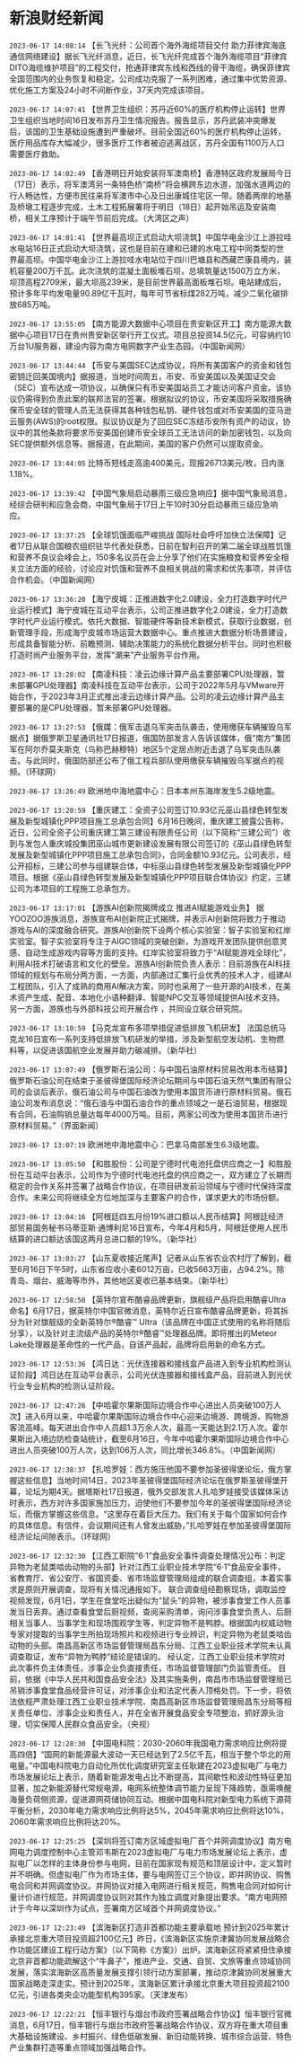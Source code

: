 # 新浪财经新闻
`2023-06-17 14:08:14` 【长飞光纤：公司首个海外海缆项目交付 助力菲律宾海底通信网络建设】据长飞光纤消息，近日，长飞光纤完成首个海外海缆项目“菲律宾DITO海缆维护项目”的工程交付，抢通菲律宾东线和西线的骨干海缆，确保菲律宾全国范围内的业务恢复和稳定。公司成功克服了一系列困难，通过集中优势资源、优化施工方案及24小时不间断作业，37天内完成该项目。

`2023-06-17 14:07:41` 【世界卫生组织：苏丹近60%的医疗机构停止运转】世界卫生组织当地时间16日发布苏丹卫生情况报告。报告显示，苏丹武装冲突爆发后，该国的卫生基础设施遭到严重破坏。目前全国近60%的医疗机构停止运转，医疗用品库存大幅减少，很多医疗工作者被迫逃离战区，苏丹全国有1100万人口需要医疗救助。

`2023-06-17 14:02:49` 【香港明日开始安装将军澳南桥】香港特区政府发展局今日（17日）表示，将军澳湾另一条特色桥“南桥”将会横跨东边水道，加强水道两边的行人畅达性，方便市民往来将军澳市中心及日出康城住宅区一带。随着两岸的地基及桥墩工程逐步完成，土木工程拓展署将于明日（18日）起开始吊运及安装南桥，相关工序预计于端午节前后完成。（大湾区之声）

`2023-06-17 14:01:41` 【世界最高坝正式启动大坝浇筑】中国华电金沙江上游拉哇水电站16日正式启动大坝浇筑，这也是目前在建和已建的水电工程中同类型的世界最高坝。中国华电金沙江上游拉哇水电站位于四川巴塘县和西藏芒康县境内，装机容量200万千瓦。此次浇筑的混凝土面板堆石坝，总填筑量达1500万立方米，坝顶高程2709米，最大坝高239米，是目前世界最高面板堆石坝。电站建成后，预计多年平均发电量90.89亿千瓦时，每年可节省标煤282万吨，减少二氧化碳排放685万吨。

`2023-06-17 13:55:05` 【南方能源大数据中心项目在贵安新区开工】南方能源大数据中心项目17日在贵州贵安新区举行开工仪式。项目总投资14.5亿元，可容纳约10万台1U服务器，建设内容为南方电网数字产业生态园。（中国新闻网）

`2023-06-17 13:44:44` 【币安与美国SEC达成协议，将所有美国客户的资金和钱包密钥迁回美国境内】据报道，当地时间周五，币安、币安美国以及美国证交会（SEC）宣布达成一项协议，以确保只有币安美国站员工才能访问客户资金。该协议仍需得到负责此案的联邦法官的签署。根据拟议的协议，币安美国将采取措施确保币安全球的管理人员无法获得其各种钱包私钥、硬件钱包或对币安美国的亚马逊云服务(AWS)的root权限。拟议协议是为了回应SEC冻结币安所有资产的动议，协议中的其他条款将要求币安美国创建币安全球员工无法访问的新加密钱包，以及向SEC提供额外信息等。据报道，在此期间，美国的客户仍然可以提取资金。

`2023-06-17 13:44:05` 比特币短线走高逾400美元，现报26713美元/枚，日内涨1.18%。

`2023-06-17 13:39:42` 【中国气象局启动暴雨三级应急响应】据中国气象局消息，经综合研判和应急会商，中国气象局于17日上午10时30分启动暴雨三级应急响应。

`2023-06-17 13:37:25` 【全球饥饿面临严峻挑战 国际社会呼吁加快立法保障】记者17日从联合国粮农组织驻华代表处获悉，日前在智利召开的第二届全球战胜饥饿和营养不良议会峰会上，150多名议员在会上分享了他们在实施粮食和营养安全相关立法方面的经验，讨论应对饥饿和营养不良相关挑战的需求和优先事项，并评估合作机会。（中国新闻网）

`2023-06-17 13:36:20` 【海宁皮城：正推进数字化2.0建设，全力打造数字时代产业运行模式】海宁皮城在互动平台表示，公司正推进数字化2.0建设，全力打造数字时代产业运行模式。依托大数据、智能硬件等新技术新模式，获取行业数据，创新管理手段，形成海宁皮城市场运营大数据中心。重点推进大数据分析场景建设，形成具备智能分析、前瞻预测、辅助决策能力的系统化数据分析平台。同时也积极打造时尚产业服务平台，发挥“潮来”产业服务平台作用。

`2023-06-17 13:28:02` 【南凌科技：凌云边缘计算产品主要部署CPU处理器，暂未部署GPU处理器】南凌科技在互动平台表示，公司于2022年5月与VMware开始合作，于2023年3月正式推出凌云边缘计算产品。公司的凌云边缘计算产品主要部署的是CPU处理器，暂未部署GPU处理器。

`2023-06-17 13:27:53` 【俄媒：俄军击退乌军突击队袭击，使用缴获车辆摧毁乌军据点】据俄罗斯卫星通讯社17日报道，俄国防部发言人告诉该媒体，俄“南方”集团军在阿尔乔莫夫斯克（乌称巴赫穆特）地区5个定居点附近击退了乌军突击队袭击。与此同时，俄国防部还公布了俄工程兵部队使用缴获车辆摧毁乌军据点的视频。（环球网）

`2023-06-17 13:26:49` 欧洲地中海地震中心：日本本州东海岸发生5.2级地震。

`2023-06-17 13:20:59` 【重庆建工：全资子公司签订10.93亿元巫山县绿色转型发展及新型城镇化PPP项目施工总承包合同】6月16日晚间，重庆建工披露公告称，近日，公司全资子公司重庆建工第三建设有限责任公司（以下简称“三建公司”）收到与发包人重庆城投集团巫山城市更新建设发展有限公司签订的《巫山县绿色转型发展及新型城镇化PPP项目施工总承包合同》，合同金额10.93亿元。公司表示，经公开招标，三建公司参与组建联合体，中标巫山县绿色转型发展及新型城镇化PPP项目。根据《巫山县绿色转型发展及新型城镇化PPP项目联合体协议》约定，三建公司为本项目的工程施工总承包方。

`2023-06-17 13:17:01` 【游族AI创新院揭牌成立 推进AI赋能游戏业务】 据YOOZOO游族消息，游族宣布AI创新院正式揭牌，并表示AI创新院将致力于推动游戏与AI的深度融合研究。游族AI创新院下设两个核心实验室：智子实验室和红岸实验室。智子实验室将专注于AIGC领域的突破创新，为游戏开发团队提供创意灵感、自动生成游戏内容等方面的支持。红岸实验室将致力于“AI赋能游戏全球化”，利用AI技术打破语言和文化的壁垒。游族AI创新院负责人表示：目前游族在AI科技领域的规划与布局分两方面，一方面，内部通过汇集行业优秀的技术人才，组建AI工程团队，引入了成熟的商用AI解决方案，同时也采用了一些开源的AI技术，在美术资产生成、配音、本地化小语种翻译、智能NPC交互等领域提供AI技术支持。另一方面，游族也与外部科技公司开展合作 ，共同设立联合研究院。

`2023-06-17 13:10:59` 【马克龙宣布多项举措促进低排放飞机研发】 法国总统马克龙16日宣布一系列支持低排放飞机研发的举措，涉及新型航空发动机、生物燃料等，以促进该国航空业发展并助力碳减排。（新华社）

`2023-06-17 13:07:49` 【俄罗斯石油公司：与中国石油原材料贸易改用本币结算】俄罗斯石油公司在结束于圣彼得堡国际经济论坛期间与中国石油天然气集团有限公司的会谈后表示，俄石油公司与中国石油改为使用本国货币进行原材料贸易。俄石油公司发布消息说：“俄石油与中国石油合作的重点领域之一是石油贸易，根据现有合同，石油购销总量达每年4000万吨。目前，两家公司改为使用本国货币进行原材料贸易。”（界面新闻）

`2023-06-17 13:07:19` 欧洲地中海地震中心：巴拿马南部发生6.3级地震。

`2023-06-17 13:05:50` 【和胜股份：公司是宁德时代电池托盘供应商之一】和胜股份在互动平台表示，公司作为宁德时代电池托盘的供应商之一，双方建立了长期而稳定的合作关系并签署了战略合作协议，在项目研发前沿领域与宁德时代保持深度合作。未来公司将继续全方位地加深与主要客户的合作，谋求更大的市场份额。

`2023-06-17 13:04:16` 【阿根廷四五月份19%进口额以人民币结算】阿根廷经济部贸易国务秘书马蒂亚斯·通博利尼16日宣布，今年4月和5月，阿根廷使用人民币结算的进口额达该国这两月总进口额的19%。（新华社）

`2023-06-17 13:03:27` 【山东夏收接近尾声】记者从山东省农业农村厅了解到，截至6月16日下午5时，山东省应收小麦6012万亩，已收5663万亩，占94.2%。除青岛、烟台、威海等市外，其他地区夏收已基本结束。（新华社）

`2023-06-17 12:58:50` 【英特尔宣布酷睿品牌更新，旗舰级产品将启用酷睿Ultra命名】6月17日，据英特尔中国官微消息，英特尔近日宣布酷睿品牌更新，将其拆分为针对旗舰级的全新英特尔®酷睿™ Ultra（该品牌在中国正式使用的名称将随后分享），以及针对主流级产品的英特尔®酷睿™处理器品牌。即将推出的Meteor Lake处理器是革命性的一代产品，自该产品起，品牌将启用新的命名方式。

`2023-06-17 12:53:36` 【鸿日达：光伏连接器和接线盒产品进入到专业机构检测认证阶段】鸿日达在互动平台表示，公司光伏连接器和接线盒产品，目前进入到光伏行业专业机构的检测认证阶段。

`2023-06-17 12:47:26` 【中哈霍尔果斯国际边境合作中心进出人员突破100万人次】进入6月以来，中哈霍尔果斯国际边境合作中心迎来边境游、跨境游、购物游客流高峰。每天进出合作中人员超1.3万余人次，最高一天能达到2.1万人次。霍尔果斯出入境边防检查站统计，截至6月16日，今年中哈霍尔果斯国际边境合作中心进出人员突破100万人次，达到106万人次，同比增长346.8%。（中国新闻网）

`2023-06-17 12:38:37` 【扎哈罗娃：西方施压他国不要参加圣彼得堡论坛，俄方掌握这些信息】当地时间14日，2023年圣彼得堡国际经济论坛在俄罗斯圣彼得堡开幕，论坛为期4天。据塔斯社17日报道，俄外交部发言人扎哈罗娃接受该媒体采访时表示，西方对许多国家施加压力，迫使他们不要参加今年的圣彼得堡国际经济论坛，而俄方掌握这些信息。“这里存在着巨大压力。我们有关于每个国家如何合作的具体信息。有信件，会议期间还有人曾发出威胁，”扎哈罗娃在参加圣彼得堡国际经济论坛间隙表示。（环球网）

`2023-06-17 12:32:30` 【江西工职院“6·1”食品安全事件调查处理情况公布：判定异物为老鼠类啮齿动物的头部】针对江西工业职业技术学院“6·1”食品安全事件，省教育厅、省公安厅、省国资委、省市场监督管理局组成的联合调查组，本着实事求是原则开展调查，现将有关情况通报如下。 联合调查组经勘察现场，调取监控视频发现，6月1日，学生在食堂吃出疑似为“鼠头”的异物，被涉事食堂工作人员事发当日丢弃。通过查看食堂后厨视频，查阅采购清单，询问涉事食堂负责人、后厨相关当事人、当事学生和现场围观学生等，判定异物不是鸭脖。根据国内权威动物专家对提取的当事学生所拍现场照片和视频进行专业辨识，判定异物为老鼠类啮齿动物的头部。南昌高新区市场监督管理局昌东分局、江西工业职业技术学院未认真调查取证，发布“异物为鸭脖”结论是错误的。 经认定，江西工业职业技术学院对此次事件负主体责任，涉事企业负直接责任，市场监督管理部门负监管责任。 目前，依据《中华人民共和国食品安全法》及其实施条例，南昌市市场监督管理局已吊销涉事食堂食品经营许可证，对涉事企业和法定代表人顶格处罚。下一步，将依法依规严肃处理江西工业职业技术学院、南昌高新区市场监督管理局昌东分局等相关责任单位、涉事企业和责任人，并在全省开展食品安全专项整治，抓好源头治理，切实保障人民群众食品安全。（央视）

`2023-06-17 12:28:30` 【中国电科院：2030-2060年我国电力需求响应比例将提高四倍】“国网的新能源最大波动一天已经达到了2.5亿千瓦，相当于整个华北的用电量。”中国电科院电力自动化所优化调度研究室主任耿建在2023虚拟电厂与电力市场发展论坛上表示，随着新能源发电占比不断提高，其间歇性和波动性特征更加显著，加之新能源替代常规电源，电网系统整体调节能力呈现下降趋势，亟需唤醒海量负荷侧资源，促进源网荷储协同互动。根据中国电科院对新型电力系统下源荷平衡分析，2030年电力需求响应比例将达5%，2045年需求响应比例将达10%，2060年需求响应比例将达20%。

`2023-06-17 12:25:25` 【深圳将签订南方区域虚拟电厂首个并网调度协议】南方电网电力调度控制中心主管邓韦斯在2023虚拟电厂与电力市场发展论坛上表示，虚拟电厂以怎样的主体身份参与电网，目前在国家现有规范和顶层设计中，定义暂时并不明确。但虚拟电厂作为市场主体，要与电网签订三个协议，即并网协议、购售电合同和并网调度协议。并网协议对接入电网进行相关规范，购售电合同对如何计量计价进行规范，并网调度协议则对其作为独立调度对象提出要求。“南方电网预计于今年以深圳作为试点，签署南方区域首个并网调度协议。”

`2023-06-17 12:23:49` 【滨海新区打造非首都功能主要承载地 预计到2025年累计承接北京重大项目投资超2100亿元】昨日，《滨海新区实施京津冀协同发展战略合作功能区建设工程行动方案》（以下简称《方案》）出炉。滨海新区将紧紧扭住承接北京非首都功能疏解这个“牛鼻子”，推进产业、交通、自贸、文旅等重点领域协同发展，落实滨海新区高质量发展支撑引领行动方案部署，推动京津冀协同发展重大国家战略走深走实。预计到2025年，滨海新区累计承接北京重大项目投资超2100亿元，引进各类央企功能型机构395家。（天津发布）

`2023-06-17 12:22:21` 【恒丰银行与烟台市政府签署战略合作协议】恒丰银行官微消息，6月17日，恒丰银行与烟台市政府签署战略合作协议，双方将在重大项目重大基础设施建设、乡村振兴、绿色低碳发展、新旧动能转换、城市综合运营、特色产业集群打造等重点领域加强战略合作。

